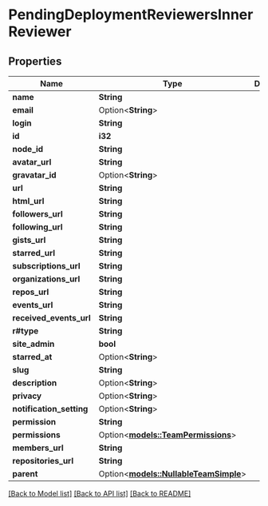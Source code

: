 # PendingDeploymentReviewersInnerReviewer

## Properties

Name | Type | Description | Notes
------------ | ------------- | ------------- | -------------
**name** | **String** |  | 
**email** | Option<**String**> |  | [optional]
**login** | **String** |  | 
**id** | **i32** |  | 
**node_id** | **String** |  | 
**avatar_url** | **String** |  | 
**gravatar_id** | Option<**String**> |  | 
**url** | **String** |  | 
**html_url** | **String** |  | 
**followers_url** | **String** |  | 
**following_url** | **String** |  | 
**gists_url** | **String** |  | 
**starred_url** | **String** |  | 
**subscriptions_url** | **String** |  | 
**organizations_url** | **String** |  | 
**repos_url** | **String** |  | 
**events_url** | **String** |  | 
**received_events_url** | **String** |  | 
**r#type** | **String** |  | 
**site_admin** | **bool** |  | 
**starred_at** | Option<**String**> |  | [optional]
**slug** | **String** |  | 
**description** | Option<**String**> |  | 
**privacy** | Option<**String**> |  | [optional]
**notification_setting** | Option<**String**> |  | [optional]
**permission** | **String** |  | 
**permissions** | Option<[**models::TeamPermissions**](team_permissions.md)> |  | [optional]
**members_url** | **String** |  | 
**repositories_url** | **String** |  | 
**parent** | Option<[**models::NullableTeamSimple**](nullable-team-simple.md)> |  | 

[[Back to Model list]](../README.md#documentation-for-models) [[Back to API list]](../README.md#documentation-for-api-endpoints) [[Back to README]](../README.md)



